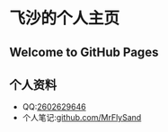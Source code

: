 # 飞沙的个人主页
## Welcome to GitHub Pages
## 个人资料
* QQ:[2602629646](mqqwpa://im/chat?chat_type=wpa&uin=2602629646)
* 个人笔记:[github.com/MrFlySand](https://github.com/MrFlySand)
